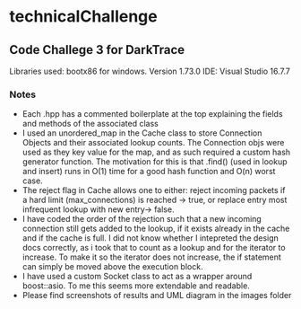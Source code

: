 # technicalChallenge
## Code Challege 3 for DarkTrace

Libraries used: bootx86 for windows. Version 1.73.0
IDE: Visual Studio 16.7.7

### Notes
* Each .hpp has a commented boilerplate at the top explaining the fields and methods of the associated class
* I used an unordered_map in the Cache class to store Connection Objects and their associated lookup counts. The Connection objs were used as they key value for the map, and as such required a custom hash generator function. The motivation for this is that .find() (used in lookup and insert) runs in O(1) time for a good hash function and O(n) worst case.
* The reject flag in Cache allows one to either: reject incoming packets if a hard limit (max_connections) is reached -> true, or replace entry most infrequent lookup with new entry-> false.
* I have coded the order of the rejection such that a new incoming connection still gets added to the lookup, if it exists already in the cache and if the cache is full. I did not know whether I intepreted the design docs correctly, as i took that to count as a lookup and for the iterator to increase. To make it so the iterator does not increase, the if statement can simply be moved above the execution block.
* I have used a custom Socket class to act as a wrapper around boost::asio. To me this seems more extendable and readable.
* Please find screenshots of results and UML diagram in the images folder




